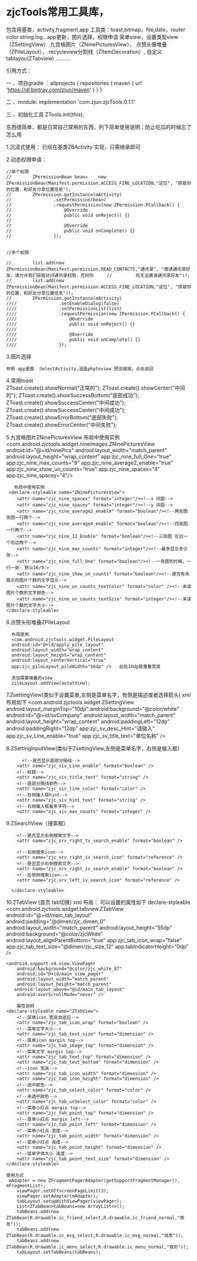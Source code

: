 # zjcTools常用工具库，
包含用基类，activity,fragment,app
工具类：toast,bitmap，file,date，router color string.log..
app更新，图片选择，权限申请
简单view，设置类型view（ZSettingView）
九宫格图片（ZNinePicturesView），
点赞头像堆叠（ZPileLayout），
recycleview分割线（ZItemDecoration）,
自定义tablayou(ZTabview) 
..........

引用方式：


一  、项目gradle ：allprojects {
    repositories {
        maven { url 'https://dl.bintray.com/zjun/maven' }
    }
}

二 、module: implementation 'com.zjun:zjcTools:0.1.1'


三 、初始化工具  ZTools.init(this);


东西很简单，都是日常自己常用的东西，列下简单使用说明：防止吃瓜的时候忘了怎么用


1.沉浸式使用： 已经在基类ZBActivity 实现，只需继承即可

2.动态权限申请：

    //单个权限
    //        ZPermissionBean bean=    new ZPermissionBean(Manifest.permission.ACCESS_FINE_LOCATION,"定位", "获取你的位置，和好友分享位置信息");
    //        ZPermission.getInstance(mActivity)
    //                .setPermission(bean)
    //                .requestPermission(new ZPermission.PCallback() {
    //                    @Override
    //                    public void onReject() {}
    //
    //                    @Override
    //                    public void onComplete() {}
    //                });


    //多个权限
    
    //        list.add(new ZPermissionBean(Manifest.permission.READ_CONTACTS,"通讯录", "邀请通讯录好友，请允许我们获取访问通讯录权限，否则你     //         将无法邀请通讯录好友"));
    //        list.add(new ZPermissionBean(Manifest.permission.ACCESS_FINE_LOCATION,"定位", "获取你的位置，和好友分享位置信息"));
    //        ZPermission.getInstance(mActivity)
    ////                .setEnableDialog(false)
    ////                .setPermissionList(list)
    ////                .requestPermission(new ZPermission.PCallback() {
    ////                    @Override
    ////                    public void onReject() {}
    ////
    ////                    @Override
    ////                    public void onComplete() {}
    ////                });
    
   3.图片选择
    
    参照 app里面  SelectActivity,涵盖phptoview 预览缩放，点击返回
    

   4.常用toast    
           ZToast.create().showNormal("正常的");
           ZToast.create().showCenter("中间的");
           ZToast.create().showSuccessBottom("底部成功");
           ZToast.create().showSuccessCenter("中间成功");
           ZToast.create().showSuccessCenter("中间成功");
           ZToast.create().showErrorBottom("底部失败");
           ZToast.create().showErrorCenter("中间失败");
       
   5.九宫格图片ZNinePicturesView
        布局中使用实例
        <com.android.zjctools.widget.nineimages.ZNinePicturesView
                android:id="@+id/ninePics"
                android:layout_width="match_parent"
                android:layout_height="wrap_content"
                app:zjc_nine_full_One="true"
                app:zjc_nine_max_counts="9"
                app:zjc_nine_average2_enable="true"
                app:zjc_nine_show_un_counts="true"
                app:zjc_nine_spacex="4"
                app:zjc_nine_spacey="4"/>
        
       布局中使用实例
     <declare-styleable name="ZNinePicturesView">
        <attr name="zjc_nine_spacex" format="integer"/><!--x 间距-->
        <attr name="zjc_nine_spacey" format="integer"/><!--y 间距-->
        <attr name="zjc_nine_average2_enable" format="boolean"/><!--两张图张图一行两个-->
        <attr name="zjc_nine_average4_enable" format="boolean"/><!--四张图一行两个-->
        <attr name="zjc_nine_12_Enable" format="boolean"/><!--三张图 左边一个右边两个-->
        <attr name="zjc_nine_max_counts" format="integer"/><!--最多显示多少张-->
        <attr name="zjc_nine_full_One" format="boolean"/><!--一张图的时候，一行一张- 默认16/9->
        <attr name="zjc_nine_show_un_counts" format="boolean"/><!--是否有未展示的图片个数的文字显示-->
        <attr name="zjc_nine_un_counts_textColor" format="color" /><!--未读图片个数的文字颜色-->
        <attr name="zjc_nine_un_counts_textSzie" format="integer"/><!--未读图片个数的文字大小-->
    </declare-styleable>
    
  6.点赞头衔堆叠ZPileLayout
      
      布局使用
      <com.android.zjctools.widget.PileLayout
      android:id="@+id/apply_pile_layout"
      android:layout_width="wrap_content"
      android:layout_height="wrap_content"
      android:layout_centerVertical="true"
      app:zjc_pileLayout_pileWidth="16dp" />   此处16dp是重叠宽度
 
      添加需要堆叠的view
      zileLayout.addView(avtatView);
      
 7.ZsettingView(类似于设置菜单,左侧是菜单名字，有侧是描述或者选择箭头)
     xml 布局如下
       <com.android.zjctools.widget.ZSettingView
                android:layout_marginTop="10dp"
                android:background="@color/white"
                android:id="@+id/svCompany"
                android:layout_width="match_parent"
                android:layout_height="wrap_content"
                android:paddingLeft="12dp"
                android:paddingRight="12dp"
                app:zjc_sv_desc_Hint="请输入"    
                app:zjc_sv_Line_enable="true"
                app:zjc_sv_title_text="单位名称" />   

  8.ZSettingInputView(类似于ZsettingView,左侧是菜单名字，右侧是输入框)
    
          <!--是否显示底部分隔线-->
        <attr name="zjc_siv_Line_enable" format="boolean" />
        <!--标题-->
        <attr name="zjc_siv_title_text" format="string" />
        <!--底部分隔线颜色-->
        <attr name="zjc_siv_line_color" format="color" />
        <!--右侧输入框hint-->
        <attr name="zjc_siv_hint_text" format="string" />
        <!--右侧输入框最多字符-->
        <attr name="zjc_siv_max_counts" format="integer" />
        
   9.ZSearchView（搜索框）
         <declare-styleable name="ZSearchView">
        <!--是否显示清除-->
        <attr name="zjc_srv_clear_enable" format="boolean" />
        <!--输入框search-->
        <attr name="zjc_srv_search_hint" format="string" />
        <!--是否有输入功能-->
        <attr name="zjc_srv_search_input_enable" format="boolean" />

        <!--是否显示右侧搜索文字-->
        <attr name="zjc_srv_right_tv_search_enable" format="boolean" />

        <!--右侧搜索icon-->
        <attr name="zjc_srv_right_iv_search_icon" format="reference" />
        <!--是否显示右侧搜索文字-->
        <attr name="zjc_srv_right_iv_search_enable" format="boolean" />
        <!--左侧侧搜索icon-->
        <attr name="zjc_srv_left_iv_search_icon" format="reference" />

      </declare-styleable>
   
  10.ZTabView (首页 tab切换) 
     xml 布局： 可以设置的属性如下 declare-styleable
     <com.android.zjctools.widget.tabview.ZTabView
        android:id="@+id/main_tab_layout"
        android:padding="@dimen/zjc_dimen_0"
        android:layout_width="match_parent"
        android:layout_height="55dp"
        android:background="@color/zjcWhite"
        android:layout_alignParentBottom="true"
        app:zjc_tab_icon_wrap="false"
        app:zjc_tab_text_size="@dimen/zjc_size_12"
        app:tabIndicatorHeight="0dp" />

    <android.support.v4.view.ViewPager
        android:background="@color/zjc_white_87"
        android:id="@+id/main_view_pager"
        android:layout_width="match_parent"
        android:layout_height="match_parent"
       android:layout_above="@id/main_tab_layout"
        android:overScrollMode="never" />
        
        属性说明
    <declare-styleable name="ZTabView">
        <!--菜单icon 宽高自适应-->
        <attr name="zjc_tab_icon_wrap" format="boolean" />
        <!--菜单文字大小-->
        <attr name="zjc_tab_text_size" format="dimension" />
        <!--菜单icon margin top-->
        <attr name="zjc_tab_image_top" format="dimension" />
        <!--菜单文字 margin top-->
        <attr name="zjc_tab_text_top" format="dimension" />
        <attr name="zjc_tab_text_bottom" format="dimension" />
        <!--icon 宽高-->
        <attr name="zjc_tab_icon_width" format="dimension" />
        <attr name="zjc_tab_icon_height" format="dimension" />
        <!--选中颜色-->
        <attr name="zjc_tab_select_color" format="color" />
        <!--未选中颜色-->
        <attr name="zjc_tab_unSelect_color" format="color" />
        <!--菜单小红点 margin top-->
        <attr name="zjc_tab_point_top" format="dimension" />
        <!--菜单小红点 margin left-->
        <attr name="zjc_tab_point_left" format="dimension" />
        <!--菜单小红点 宽度-->
        <attr name="zjc_tab_point_width" format="dimension" />
        <!--菜单小红点 高度-->
        <attr name="zjc_tab_point_height" format="dimension" />
        <!--菜单字体大小 高度-->
        <attr name="zjc_tab_point_text_size" format="dimension" />
    </declare-styleable>

    使用方式
     mAdapter = new ZFragmentPagerAdapter(getSupportFragmentManager(), mFragmentList);
        viewPager.setOffscreenPageLimit(3);
        viewPager.setAdapter(mAdapter);
        tabLayout.setupWithViewPager(viewPager);
        List<ZTabBean>tabBeans=new ArrayList<>();
        tabBeans.add(new ZTabBean(R.drawable.ic_friend_select,R.drawable.ic_friend_normal,"朋友"));
        tabBeans.add(new ZTabBean(R.drawable.ic_msg_select,R.drawable.ic_msg_normal,"消息"));
        tabBeans.add(new ZTabBean(R.drawable.ic_menu_select,R.drawable.ic_menu_normal,"我的"));
        tabLayout.setTabBeans(tabBeans);



